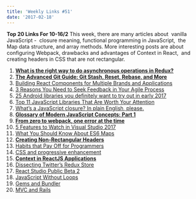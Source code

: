 ```yaml
---
title: 'Weekly Links #51'
date: '2017-02-18'
---
```


**Top 20 Links For 10-16/2** This week, there are many articles about  vanilla JavaScript -  closure meaning, functional programming in JavaScript,  the Map data structure, and array methods. More interesting posts are about configuring Webpack, drawbacks and advantages of Context in React,  and creating headers in CSS that are not rectangular.

1.  **[What is the right way to do asynchronous operations in Redux?](https://decembersoft.com/posts/what-is-the-right-way-to-do-asynchronous-operations-in-redux/)**
2.  **[The Advanced Git Guide: Git Stash, Reset, Rebase, and More](https://www.toptal.com/git/the-advanced-git-guide)**
3.  [Building React Components for Multiple Brands and Applications](https://medium.com/walmartlabs/building-react-components-for-multiple-brands-and-applications-7e9157a39db4#.3b7i1fr05)
4.  [3 Reasons You Need to Seek Feedback in Your Agile Process](https://www.frontrowagile.com/blog/posts/91-3-reasons-you-need-to-seek-feedback-in-your-agile-process)
5.  [25 Android libraries you definitely want to try out in early 2017](https://medium.freecodecamp.com/25-new-android-libraries-which-you-definitely-want-to-try-at-the-beginning-of-2017-45878d5408c0#.uwtekoaix)
6.  [Top 11 JavaScript Libraries That Are Worth Your Attention](https://hackernoon.com/top-11-javascript-libraries-that-are-worth-your-attention-d2f43d6acfb0#.fm2p9rdyt)
7.  [What’s a JavaScript closure? In plain English, please.](https://medium.freecodecamp.com/whats-a-javascript-closure-in-plain-english-please-6a1fc1d2ff1c#.tiee7bmmz)
8.  **[Glossary of Modern JavaScript Concepts: Part 1](https://auth0.com/blog/glossary-of-modern-javascript-concepts/)**
9.  **[From zero to webpack, one error at the time](http://www.jumoel.com/2017/zero-to-webpack.html)**
10. [5 Features to Watch in Visual Studio 2017](http://developer.telerik.com/topics/net/5-features-watch-visual-studio-2017/)
11. [What You Should Know About ES6 Maps](https://hackernoon.com/what-you-should-know-about-es6-maps-dc66af6b9a1e#.6jm7ncpn1)
12. **[Creating Non-Rectangular Headers](https://css-tricks.com/creating-non-rectangular-headers/)**
13. [Habits that Pay Off for Programmers](http://www.daedtech.com/habits-pay-off-programmers/)
14. [CSS and progressive enhancement](https://justmarkup.com/log/2017/02/css-and-progressive-enhancement/)
15. **[Context in ReactJS Applications](http://javascriptplayground.com/blog/2017/02/context-in-reactjs-applications/)**
16. [Dissecting Twitter’s Redux Store](https://medium.com/statuscode/dissecting-twitters-redux-store-d7280b62c6b1#.qtatjdj4k)
17. [React Studio Public Beta 2](https://hackernoon.com/react-studio-public-beta-2-1ec0eb8076f4#.5gflrlyyo)
18. [JavaScript Without Loops](http://jrsinclair.com/articles/2017/javascript-without-loops/)
19. [Gems and Bundler](https://reinteractive.com/posts/307-gems-and-bundler)
20. [MVC and Rails](https://reinteractive.com/posts/310-mvc-and-rails)
